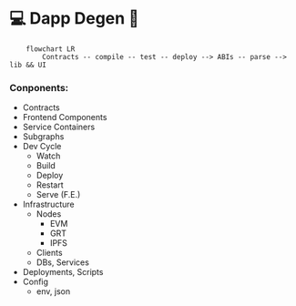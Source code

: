 # 💻 Dapp Degen 🦍
```mermaid
    flowchart LR
        Contracts -- compile -- test -- deploy --> ABIs -- parse --> lib && UI
```

### Conponents:
- Contracts
- Frontend Components
- Service Containers
- Subgraphs
- Dev Cycle
  - Watch
  - Build
  - Deploy
  - Restart
  - Serve (F.E.)
- Infrastructure
  - Nodes
    - EVM
    - GRT
    - IPFS
  - Clients
  - DBs, Services
- Deployments, Scripts
- Config
  - env, json